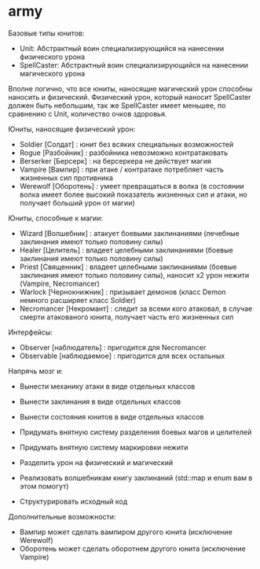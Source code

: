 # army

Базовые типы юнитов:
- Unit: Абстрактный воин специализирующийся на нанесении физического урона
- SpellCaster: Абстрактный воин специализирующийся на нанесении магического урона

Вполне логично, что все юниты, наносящие магический урон способны наносить и физический. Физический урон, который наносит SpellCaster должен быть небольшим, так же SpellCaster имеет меньшее, по сравнению с Unit, количество очков здоровья.

Юниты, наносящие физический урон:
- Soldier [Солдат] : юнит без всяких специальных возможностей
- Rogue [Разбойник] : разбойника невозможно контратаковать
- Berserker [Берсерк] : на берсеркера не действует магия
- Vampire [Вампир] : при атаке / контратаке потребляет часть жизненных сил противника
- Werewolf [Оборотень] : умеет превращаться в волка (в состоянии волка имеет более высокий показатель жизненных сил и атаки, но получает больший урон от магии)

Юниты, способные к магии:
- Wizard [Волшебник] : атакует боевыми заклинаниями (лечебные заклинания имеют только половину силы)
- Healer [Целитель] : владеет целебными заклинаниями (боевые заклинания имеют только половину силы)
- Priest [Священник] : владеет целебными заклинаниями (боевые заклинания имеют только половину силы), наносит x2 урон нежити (Vampire, Necromancer)
- Warlock [Чернокнижник] : призывает демонов (класс Demon немного расширяет класс Soldier)
- Necromancer [Некромант] : следит за всеми кого атаковал, в случае смерти атакованого юнита, получает часть его жизненных сил

Интерфейсы:
- Observer [наблюдатель] : пригодится для Necromancer
- Observable [наблюдаемое] : пригодится для всех остальных

Напрячь мозг и:
- Вынести механику атаки в виде отдельных классов
- Вынести заклинания в виде отдельных классов
- Вынести состояния юнитов в виде отдельных классов

- Придумать внятную систему разделения боевых магов и целителей
- Придумать внятную систему маркировки нежити

- Разделить урон на физический и магический
- Реализовать волшебникам книгу заклинаний (std::map и enum вам в этом помогут)
- Структурировать исходный код

Дополнительные возможности:
- Вампир может сделать вампиром другого юнита (исключение Werewolf)
- Оборотень может сделать оборотнем другого юнита (исключение Vampire)
